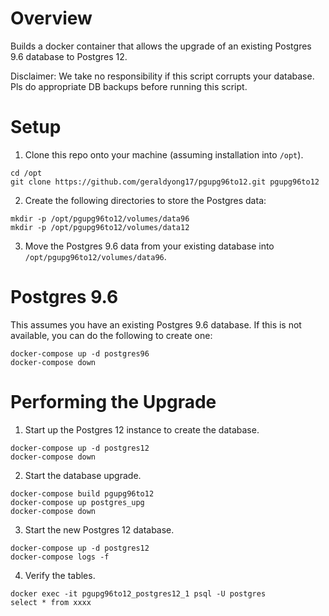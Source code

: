 # Overview

Builds a docker container that allows the upgrade of an existing Postgres 9.6 database to Postgres 12.

Disclaimer: We take no responsibility if this script corrupts your database. Pls do appropriate DB backups before running this script.

# Setup

1. Clone this repo onto your machine (assuming installation into `/opt`).

```
cd /opt
git clone https://github.com/geraldyong17/pgupg96to12.git pgupg96to12
```

2. Create the following directories to store the Postgres data:

```
mkdir -p /opt/pgupg96to12/volumes/data96
mkdir -p /opt/pgupg96to12/volumes/data12
```

3. Move the Postgres 9.6 data from your existing database into `/opt/pgupg96to12/volumes/data96`.

# Postgres 9.6

This assumes you have an existing Postgres 9.6 database. If this is not available, you can do the following to create one:

```
docker-compose up -d postgres96
docker-compose down
```

# Performing the Upgrade

1. Start up the Postgres 12 instance to create the database.

```
docker-compose up -d postgres12
docker-compose down 
```

2. Start the database upgrade.

```
docker-compose build pgupg96to12
docker-compose up postgres_upg
docker-compose down
```

3. Start the new Postgres 12 database.

```
docker-compose up -d postgres12
docker-compose logs -f
```

4. Verify the tables.

```
docker exec -it pgupg96to12_postgres12_1 psql -U postgres
select * from xxxx
```
